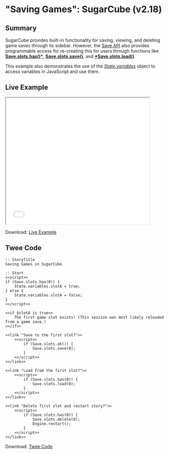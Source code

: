 # "Saving Games": SugarCube (v2.18)

## Summary

SugarCube provides built-in functionality for saving, viewing, and deleting game saves through its sidebar. However, the [Save API](http://www.motoslave.net/sugarcube/2/docs/api-save.html) also provides programmable access for re-creating this for users through functions like **[Save.slots.has()*](http://www.motoslave.net/sugarcube/2/docs/api-save.html#slots-has)**, **[Save.slots.save()](http://www.motoslave.net/sugarcube/2/docs/api-save.html#slots-save)**, and **[*Save.slots.load()](http://www.motoslave.net/sugarcube/2/docs/api-save.html#slots-load)**.

This example also demonstrates the use of the *[State.variables](http://www.motoslave.net/sugarcube/2/docs/api-state.html#state-api-getter-variables)* object to access variables in JavaScript and use them.

## Live Example

<section>
<iframe src="sugarcube_savinggames_example.html" height=400 width=90%></iframe>


Download: <a href="sugarcube_savinggames_example.html" target="_blank">Live Example</a>
</section>

## Twee Code

```
:: StoryTitle
Saving Games in SugarCube

:: Start
<<script>>
if (Save.slots.has(0)) {
	State.variables.slotA = true;
} else {
	State.variables.slotA = false;
}
<</script>>

<<if $slotA is true>>
	The first game slot exists! (This session was most likely reloaded from a game save.)
<</if>>

<<link "Save to the first slot?">>
	<<script>>
		if (Save.slots.ok()) { 
			Save.slots.save(0);
		}
	<</script>>
<</link>>

<<link "Load from the first slot?">>
	<<script>>
		if (Save.slots.has(0)) { 
			Save.slots.load(0);
		} 
	<</script>>
<</link>>

<<link "Delete first slot and restart story?">>
	<<script>>
		if (Save.slots.has(0)) { 
			Save.slots.delete(0);
			Engine.restart();
		} 
	<</script>>
<</link>>
```

Download: <a href="sugarcube_savinggames_twee.txt" target="_blank">Twee Code</a>
